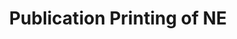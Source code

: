 ---
title: "Publication Printing of NE"
url: /waterloo/publication-printing-of-ne/
shop: Kopieren
---